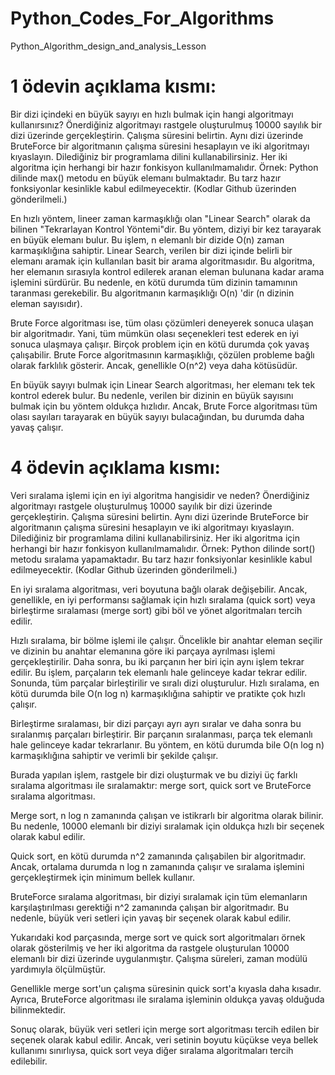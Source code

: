 # Python_Codes_For_Algorithms
Python_Algorithm_design_and_analysis_Lesson


# 1 ödevin açıklama kısmı: 
  Bir dizi içindeki en büyük sayıyı en hızlı bulmak için hangi algoritmayı kullanırsınız? Önerdiğiniz algoritmayı rastgele oluşturulmuş 10000 sayılık bir dizi üzerinde gerçekleştirin. Çalışma süresini belirtin. Aynı dizi üzerinde BruteForce bir algoritmanın çalışma süresini hesaplayın ve iki algoritmayı kıyaslayın. Dilediğiniz bir programlama dilini kullanabilirsiniz. Her iki algoritma için herhangi bir hazır fonkisyon kullanılmamalıdır. Örnek: Python dilinde max() metodu en büyük elemanı bulmaktadır. Bu tarz hazır fonksiyonlar kesinlikle kabul edilmeyecektir. (Kodlar Github üzerinden gönderilmeli.)


En hızlı yöntem, lineer zaman karmaşıklığı olan "Linear Search" olarak da bilinen "Tekrarlayan Kontrol Yöntemi"dir. Bu yöntem, diziyi bir kez tarayarak en büyük elemanı bulur. Bu işlem, n elemanlı bir dizide O(n) zaman karmaşıklığına sahiptir.
Linear Search, verilen bir dizi içinde belirli bir elemanı aramak için kullanılan basit bir arama algoritmasıdır. Bu algoritma, her elemanın sırasıyla kontrol edilerek aranan eleman bulunana kadar arama işlemini sürdürür. Bu nedenle, en kötü durumda tüm dizinin tamamının taranması gerekebilir. Bu algoritmanın karmaşıklığı O(n) 'dir (n dizinin eleman sayısıdır).

Brute Force algoritması ise, tüm olası çözümleri deneyerek sonuca ulaşan bir algoritmadır. Yani, tüm mümkün olası seçenekleri test ederek en iyi sonuca ulaşmaya çalışır. Birçok problem için en kötü durumda çok yavaş çalışabilir. Brute Force algoritmasının karmaşıklığı, çözülen probleme bağlı olarak farklılık gösterir. Ancak, genellikle O(n^2) veya daha kötüsüdür.

En büyük sayıyı bulmak için Linear Search algoritması, her elemanı tek tek kontrol ederek bulur. Bu nedenle, verilen bir dizinin en büyük sayısını bulmak için bu yöntem oldukça hızlıdır. Ancak, Brute Force algoritması tüm olası sayıları tarayarak en büyük sayıyı bulacağından, bu durumda daha yavaş çalışır.


# 4 ödevin açıklama kısmı:
   Veri sıralama işlemi için en iyi algoritma hangisidir ve neden? Önerdiğiniz algoritmayı rastgele oluşturulmuş 10000 sayılık bir dizi üzerinde gerçekleştirin. Çalışma süresini belirtin. Aynı dizi üzerinde BruteForce bir algoritmanın çalışma süresini hesaplayın ve iki algoritmayı kıyaslayın. Dilediğiniz bir programlama dilini kullanabilirsiniz. Her iki algoritma için herhangi bir hazır fonkisyon kullanılmamalıdır. Örnek: Python dilinde sort() metodu sıralama yapamaktadır. Bu tarz hazır fonksiyonlar kesinlikle kabul edilmeyecektir. (Kodlar Github üzerinden gönderilmeli.)

En iyi sıralama algoritması, veri boyutuna bağlı olarak değişebilir. Ancak, genellikle, en iyi performansı sağlamak için hızlı sıralama (quick sort) veya birleştirme sıralaması (merge sort) gibi böl ve yönet algoritmaları tercih edilir.

Hızlı sıralama, bir bölme işlemi ile çalışır. Öncelikle bir anahtar eleman seçilir ve dizinin bu anahtar elemanına göre iki parçaya ayrılması işlemi gerçekleştirilir. Daha sonra, bu iki parçanın her biri için aynı işlem tekrar edilir. Bu işlem, parçaların tek elemanlı hale gelinceye kadar tekrar edilir. Sonunda, tüm parçalar birleştirilir ve sıralı dizi oluşturulur. Hızlı sıralama, en kötü durumda bile O(n log n) karmaşıklığına sahiptir ve pratikte çok hızlı çalışır.

Birleştirme sıralaması, bir dizi parçayı ayrı ayrı sıralar ve daha sonra bu sıralanmış parçaları birleştirir. Bir parçanın sıralanması, parça tek elemanlı hale gelinceye kadar tekrarlanır. Bu yöntem, en kötü durumda bile O(n log n) karmaşıklığına sahiptir ve verimli bir şekilde çalışır.



Burada yapılan işlem, rastgele bir dizi oluşturmak ve bu diziyi üç farklı sıralama algoritması ile sıralamaktır: merge sort, quick sort ve BruteForce sıralama algoritması.

Merge sort, n log n zamanında çalışan ve istikrarlı bir algoritma olarak bilinir. Bu nedenle, 10000 elemanlı bir diziyi sıralamak için oldukça hızlı bir seçenek olarak kabul edilir.

Quick sort, en kötü durumda n^2 zamanında çalışabilen bir algoritmadır. Ancak, ortalama durumda n log n zamanında çalışır ve sıralama işlemini gerçekleştirmek için minimum bellek kullanır.

BruteForce sıralama algoritması, bir diziyi sıralamak için tüm elemanların karşılaştırılması gerektiği n^2 zamanında çalışan bir algoritmadır. Bu nedenle, büyük veri setleri için yavaş bir seçenek olarak kabul edilir.

Yukarıdaki kod parçasında, merge sort ve quick sort algoritmaları örnek olarak gösterilmiş ve her iki algoritma da rastgele oluşturulan 10000 elemanlı bir dizi üzerinde uygulanmıştır. Çalışma süreleri, zaman modülü yardımıyla ölçülmüştür.

Genellikle merge sort'un çalışma süresinin quick sort'a kıyasla daha kısadır. Ayrıca, BruteForce algoritması ile sıralama işleminin oldukça yavaş olduğuda bilinmektedir.

Sonuç olarak, büyük veri setleri için merge sort algoritması tercih edilen bir seçenek olarak kabul edilir. Ancak, veri setinin boyutu küçükse veya bellek kullanımı sınırlıysa, quick sort veya diğer sıralama algoritmaları tercih edilebilir.

